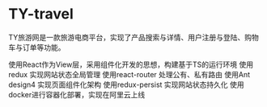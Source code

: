 # TY-travel
TY旅游网是一款旅游电商平台，实现了产品搜索与详情、用户注册与登陆、购物车与订单等功能。

使用React作为View层，采用组件化开发的思想，构建基于TS的运行环境
使用redux 实现网站状态全局管理
使用react-router 处理公有、私有路由
使用Ant design4 实现页面组件化架构
使用redux-persist 实现网站状态持久化
使用docker进行容器化部署，实现在阿里云上线
